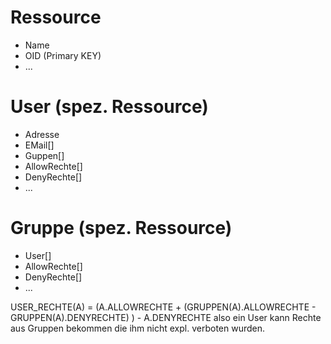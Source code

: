 
Ressource
=========
* Name
* OID (Primary KEY)
* ...

User (spez. Ressource)
=====
* Adresse
* EMail[]
* Guppen[]
* AllowRechte[]
* DenyRechte[]
* ...



Gruppe (spez. Ressource)
======
* User[]
* AllowRechte[]
* DenyRechte[]
* ...


USER_RECHTE(A) = (A.ALLOWRECHTE +  (GRUPPEN(A).ALLOWRECHTE - GRUPPEN(A).DENYRECHTE) ) - A.DENYRECHTE
also ein User kann Rechte aus Gruppen bekommen die ihm nicht expl. verboten wurden.

